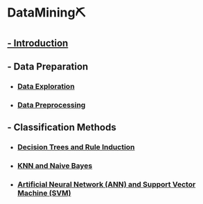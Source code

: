 # DataMining⛏
## [- Introduction](./Process/ch1/Introduction.md)
## - Data Preparation
- ### [Data Exploration](./Process/ch2/Data%20Exploration.md)
- ### [Data Preprocessing](./Process/ch3/Data%20Preprocessing.md)
## - Classification Methods
- ### [Decision Trees and Rule Induction](./Process/ch4/Classification%20Methods%201.md)
- ### [KNN and Naive Bayes](./Process/ch5/Classification%20Methods%202.md)
- ### [Artificial Neural Network (ANN) and Support Vector Machine (SVM)](./Process/ch6/Neural%20Network,%20SVM.md)